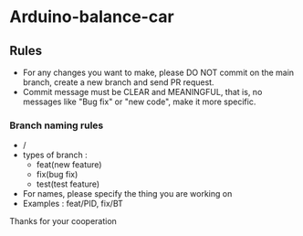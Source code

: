# Arduino-balance-car

## Rules
- For any changes you want to make, please DO NOT commit on the main branch, create a new branch and send PR request.
- Commit message must be CLEAR and MEANINGFUL, that is, no messages like "Bug fix" or "new code", make it more specific.

### Branch naming rules
- <type>/<name>
- types of branch : 
  - feat(new feature)
  - fix(bug fix)
  - test(test feature)
- For names, please specify the thing you are working on 
- Examples : feat/PID, fix/BT

Thanks for your cooperation
